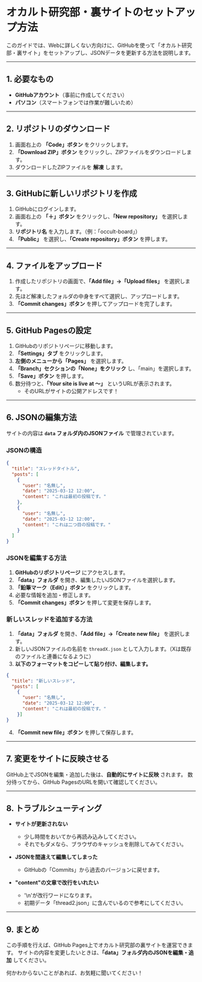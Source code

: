 # オカルト研究部・裏サイトのセットアップ方法

このガイドでは、Webに詳しくない方向けに、GitHubを使って「オカルト研究部・裏サイト」をセットアップし、JSONデータを更新する方法を説明します。

---

## 1. 必要なもの
- **GitHubアカウント**（事前に作成してください）
- **パソコン**（スマートフォンでは作業が難しいため）

---

## 2. リポジトリのダウンロード

1. 画面右上の **「Code」ボタン** をクリックします。
2. **「Download ZIP」ボタン** をクリックし、ZIPファイルをダウンロードします。
3. ダウンロードしたZIPファイルを **解凍** します。

---

## 3. GitHubに新しいリポジトリを作成

1. GitHubにログインします。
2. 画面右上の **「＋」ボタン** をクリックし、**「New repository」** を選択します。
3. **リポジトリ名** を入力します。（例：「occult-board」）
4. **「Public」** を選択し、**「Create repository」ボタン** を押します。

---

## 4. ファイルをアップロード

1. 作成したリポジトリの画面で、**「Add file」→「Upload files」** を選択します。
2. 先ほど解凍したフォルダの中身をすべて選択し、アップロードします。
3. **「Commit changes」ボタン** を押してアップロードを完了します。

---

## 5. GitHub Pagesの設定

1. GitHubのリポジトリページに移動します。
2. **「Settings」タブ** をクリックします。
3. **左側のメニューから「Pages」** を選択します。
4. **「Branch」セクションの「None」をクリック** し、「main」を選択します。
5. **「Save」ボタン** を押します。
6. 数分待つと、**「Your site is live at 〜」** というURLが表示されます。
   - そのURLがサイトの公開アドレスです！

---

## 6. JSONの編集方法

サイトの内容は **`data` フォルダ内のJSONファイル** で管理されています。

### JSONの構造
```json
{
  "title": "スレッドタイトル",
  "posts": [
    {
      "user": "名無し",
      "date": "2025-03-12 12:00",
      "content": "これは最初の投稿です。"
    },
    {
      "user": "名無し",
      "date": "2025-03-12 12:00",
      "content": "これは二つ目の投稿です。"
    }
  ]
}
```

### JSONを編集する方法
1. **GitHubのリポジトリページ** にアクセスします。
2. **「data」フォルダ** を開き、編集したいJSONファイルを選択します。
3. **「鉛筆マーク（Edit）」ボタン** をクリックします。
4. 必要な情報を追加・修正します。
5. **「Commit changes」ボタン** を押して変更を保存します。

### 新しいスレッドを追加する方法
1. **「data」フォルダ** を開き、**「Add file」→「Create new file」** を選択します。
2. 新しいJSONファイルの名前を `threadX.json` として入力します。（Xは既存のファイルと連番になるように）
3. **以下のフォーマットをコピーして貼り付け、編集します。**
```json
{
  "title": "新しいスレッド",
  "posts": [
    {
      "user": "名無し",
      "date": "2025-03-12 12:00",
      "content": "これは最初の投稿です。"
    }]
}
```
4. **「Commit new file」ボタン** を押して保存します。

---

## 7. 変更をサイトに反映させる

GitHub上でJSONを編集・追加した後は、**自動的にサイトに反映** されます。
数分待ってから、GitHub PagesのURLを開いて確認してください。

---

## 8. トラブルシューティング

- **サイトが更新されない**
  - 少し時間をおいてから再読み込みしてください。
  - それでもダメなら、ブラウザのキャッシュを削除してみてください。

- **JSONを間違えて編集してしまった**
  - GitHubの「Commits」から過去のバージョンに戻せます。

- **"content"の文章で改行をいれたい**
  - '\n'が改行ワードになります。
  - 初期データ「thread2.json」に含んでいるので参考にしてください。

---

## 9. まとめ

この手順を行えば、GitHub Pages上でオカルト研究部の裏サイトを運営できます。
サイトの内容を変更したいときは、**「data」フォルダ内のJSONを編集・追加** してください。

何かわからないことがあれば、お気軽に聞いてください！

